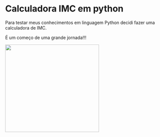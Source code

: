 # Calculadora IMC em python
Para testar meus conhecimentos em linguagem Python decidi fazer uma calculadora de IMC.

É um começo de uma grande jornada!!!

<p aling="center">
 <img width="300" height="280" src="img/imagem.gif">
</p>
